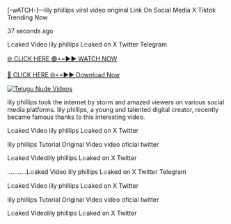 [-wATCH-]—lily phillips viral video original Link On Social Media X Tiktok Trending Now

37 seconds ago

L𝚎aked Video lily phillips L𝚎aked on X Twitter Telegram

[🌐 CLICK HERE 🟢==►► WATCH NOW](https://viralvideo2k25.blogspot.com/2025/02/xxx-videos-viral-git-hub.html)

[🔴 CLICK HERE 🌐==►► Download Now](https://viralvideo2k25.blogspot.com/2025/02/xxx-videos-viral-git-hub.html)

[![Telugu Nude Videos](https://i.imgur.com/dJHk4Zq.gif)](https://viralvideo2k25.blogspot.com/2025/02/xxx-videos-viral-git-hub.html)

lily phillips took the internet by storm and amazed viewers on various social media platforms. lily phillips, a young and talented digital creator, recently became famous thanks to this interesting video.

L𝚎aked Video lily phillips L𝚎aked on X Twitter

lily phillips Tutorial Original Video video oficial twitter

L𝚎aked Videolily phillips L𝚎aked on X Twitter

...........L𝚎aked Video lily phillips L𝚎aked on X Twitter Telegram

L𝚎aked Video lily phillips L𝚎aked on X Twitter

lily phillips Tutorial Original Video video oficial twitter

L𝚎aked Videolily phillips L𝚎aked on X Twitter